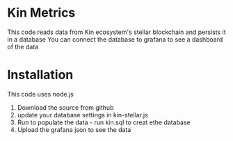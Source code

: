 # Kin Metrics
This code reads data from Kin ecosystem's stellar blockchain and persists it in a database
You can connect the database to grafana to see a dashboard of the data

# Installation
This code uses node.js
1. Download the source from github
2. update your database settings in kin-stellar.js
3. Run to populate the data - run kin.sql to creat ethe database
4. Upload the grafana json to see the data